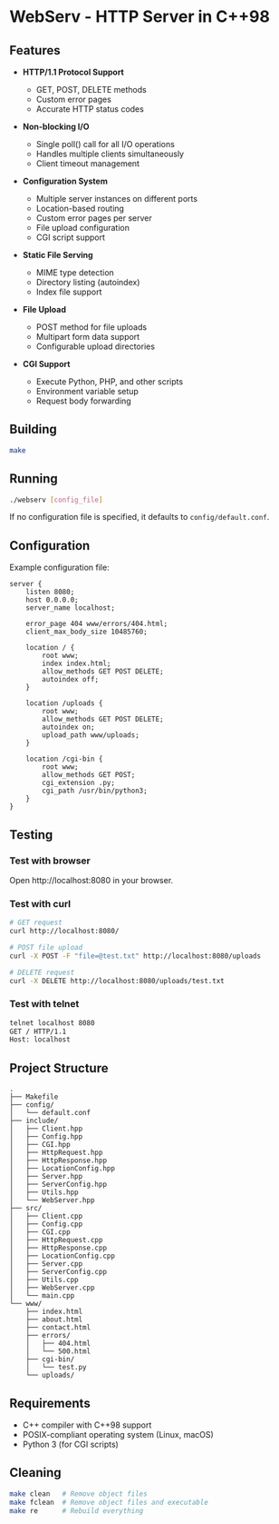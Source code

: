 # WebServ - HTTP Server in C++98

## Features

- **HTTP/1.1 Protocol Support**
  - GET, POST, DELETE methods
  - Custom error pages
  - Accurate HTTP status codes

- **Non-blocking I/O**
  - Single poll() call for all I/O operations
  - Handles multiple clients simultaneously
  - Client timeout management

- **Configuration System**
  - Multiple server instances on different ports
  - Location-based routing
  - Custom error pages per server
  - File upload configuration
  - CGI script support

- **Static File Serving**
  - MIME type detection
  - Directory listing (autoindex)
  - Index file support

- **File Upload**
  - POST method for file uploads
  - Multipart form data support
  - Configurable upload directories

- **CGI Support**
  - Execute Python, PHP, and other scripts
  - Environment variable setup
  - Request body forwarding

## Building

```bash
make
```

## Running

```bash
./webserv [config_file]
```

If no configuration file is specified, it defaults to `config/default.conf`.

## Configuration

Example configuration file:

```
server {
    listen 8080;
    host 0.0.0.0;
    server_name localhost;

    error_page 404 www/errors/404.html;
    client_max_body_size 10485760;

    location / {
        root www;
        index index.html;
        allow_methods GET POST DELETE;
        autoindex off;
    }

    location /uploads {
        root www;
        allow_methods GET POST DELETE;
        autoindex on;
        upload_path www/uploads;
    }

    location /cgi-bin {
        root www;
        allow_methods GET POST;
        cgi_extension .py;
        cgi_path /usr/bin/python3;
    }
}
```

## Testing

### Test with browser
Open http://localhost:8080 in your browser.

### Test with curl

```bash
# GET request
curl http://localhost:8080/

# POST file upload
curl -X POST -F "file=@test.txt" http://localhost:8080/uploads

# DELETE request
curl -X DELETE http://localhost:8080/uploads/test.txt
```

### Test with telnet

```bash
telnet localhost 8080
GET / HTTP/1.1
Host: localhost

```

## Project Structure

```
.
├── Makefile
├── config/
│   └── default.conf
├── include/
│   ├── Client.hpp
│   ├── Config.hpp
│   ├── CGI.hpp
│   ├── HttpRequest.hpp
│   ├── HttpResponse.hpp
│   ├── LocationConfig.hpp
│   ├── Server.hpp
│   ├── ServerConfig.hpp
│   ├── Utils.hpp
│   └── WebServer.hpp
├── src/
│   ├── Client.cpp
│   ├── Config.cpp
│   ├── CGI.cpp
│   ├── HttpRequest.cpp
│   ├── HttpResponse.cpp
│   ├── LocationConfig.cpp
│   ├── Server.cpp
│   ├── ServerConfig.cpp
│   ├── Utils.cpp
│   ├── WebServer.cpp
│   └── main.cpp
└── www/
    ├── index.html
    ├── about.html
    ├── contact.html
    ├── errors/
    │   ├── 404.html
    │   └── 500.html
    ├── cgi-bin/
    │   └── test.py
    └── uploads/
```

## Requirements

- C++ compiler with C++98 support
- POSIX-compliant operating system (Linux, macOS)
- Python 3 (for CGI scripts)

## Cleaning

```bash
make clean   # Remove object files
make fclean  # Remove object files and executable
make re      # Rebuild everything
